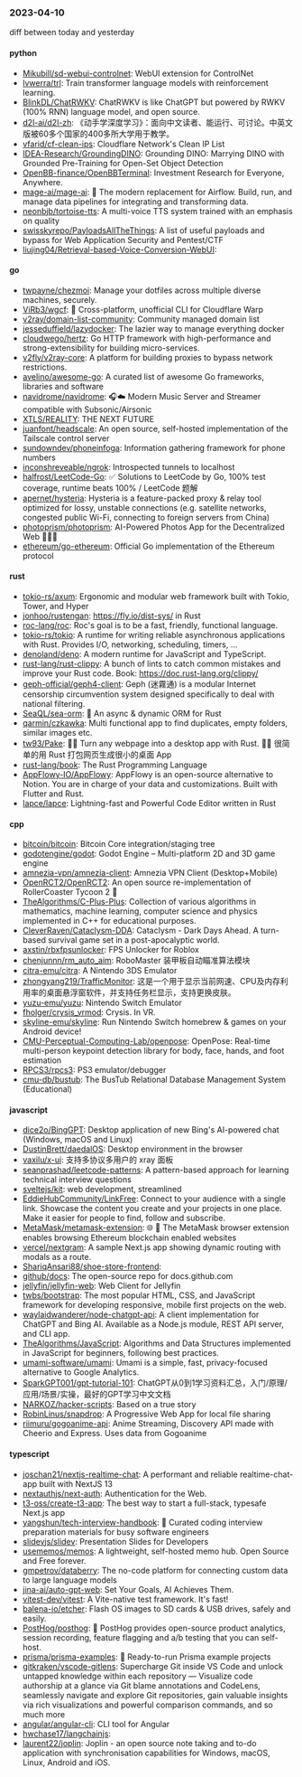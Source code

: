 ### 2023-04-10
diff between today and yesterday

#### python
* [Mikubill/sd-webui-controlnet](https://github.com/Mikubill/sd-webui-controlnet): WebUI extension for ControlNet
* [lvwerra/trl](https://github.com/lvwerra/trl): Train transformer language models with reinforcement learning.
* [BlinkDL/ChatRWKV](https://github.com/BlinkDL/ChatRWKV): ChatRWKV is like ChatGPT but powered by RWKV (100% RNN) language model, and open source.
* [d2l-ai/d2l-zh](https://github.com/d2l-ai/d2l-zh): 《动手学深度学习》：面向中文读者、能运行、可讨论。中英文版被60多个国家的400多所大学用于教学。
* [vfarid/cf-clean-ips](https://github.com/vfarid/cf-clean-ips): Cloudflare Network's Clean IP List
* [IDEA-Research/GroundingDINO](https://github.com/IDEA-Research/GroundingDINO): Grounding DINO: Marrying DINO with Grounded Pre-Training for Open-Set Object Detection
* [OpenBB-finance/OpenBBTerminal](https://github.com/OpenBB-finance/OpenBBTerminal): Investment Research for Everyone, Anywhere.
* [mage-ai/mage-ai](https://github.com/mage-ai/mage-ai): 🧙 The modern replacement for Airflow. Build, run, and manage data pipelines for integrating and transforming data.
* [neonbjb/tortoise-tts](https://github.com/neonbjb/tortoise-tts): A multi-voice TTS system trained with an emphasis on quality
* [swisskyrepo/PayloadsAllTheThings](https://github.com/swisskyrepo/PayloadsAllTheThings): A list of useful payloads and bypass for Web Application Security and Pentest/CTF
* [liujing04/Retrieval-based-Voice-Conversion-WebUI](https://github.com/liujing04/Retrieval-based-Voice-Conversion-WebUI): 

#### go
* [twpayne/chezmoi](https://github.com/twpayne/chezmoi): Manage your dotfiles across multiple diverse machines, securely.
* [ViRb3/wgcf](https://github.com/ViRb3/wgcf): 🚤 Cross-platform, unofficial CLI for Cloudflare Warp
* [v2ray/domain-list-community](https://github.com/v2ray/domain-list-community): Community managed domain list
* [jesseduffield/lazydocker](https://github.com/jesseduffield/lazydocker): The lazier way to manage everything docker
* [cloudwego/hertz](https://github.com/cloudwego/hertz): Go HTTP framework with high-performance and strong-extensibility for building micro-services.
* [v2fly/v2ray-core](https://github.com/v2fly/v2ray-core): A platform for building proxies to bypass network restrictions.
* [avelino/awesome-go](https://github.com/avelino/awesome-go): A curated list of awesome Go frameworks, libraries and software
* [navidrome/navidrome](https://github.com/navidrome/navidrome): 🎧☁️ Modern Music Server and Streamer compatible with Subsonic/Airsonic
* [XTLS/REALITY](https://github.com/XTLS/REALITY): THE NEXT FUTURE
* [juanfont/headscale](https://github.com/juanfont/headscale): An open source, self-hosted implementation of the Tailscale control server
* [sundowndev/phoneinfoga](https://github.com/sundowndev/phoneinfoga): Information gathering framework for phone numbers
* [inconshreveable/ngrok](https://github.com/inconshreveable/ngrok): Introspected tunnels to localhost
* [halfrost/LeetCode-Go](https://github.com/halfrost/LeetCode-Go): ✅ Solutions to LeetCode by Go, 100% test coverage, runtime beats 100% / LeetCode 题解
* [apernet/hysteria](https://github.com/apernet/hysteria): Hysteria is a feature-packed proxy & relay tool optimized for lossy, unstable connections (e.g. satellite networks, congested public Wi-Fi, connecting to foreign servers from China)
* [photoprism/photoprism](https://github.com/photoprism/photoprism): AI-Powered Photos App for the Decentralized Web 🌈💎✨
* [ethereum/go-ethereum](https://github.com/ethereum/go-ethereum): Official Go implementation of the Ethereum protocol

#### rust
* [tokio-rs/axum](https://github.com/tokio-rs/axum): Ergonomic and modular web framework built with Tokio, Tower, and Hyper
* [jonhoo/rustengan](https://github.com/jonhoo/rustengan): https://fly.io/dist-sys/ in Rust
* [roc-lang/roc](https://github.com/roc-lang/roc): Roc's goal is to be a fast, friendly, functional language.
* [tokio-rs/tokio](https://github.com/tokio-rs/tokio): A runtime for writing reliable asynchronous applications with Rust. Provides I/O, networking, scheduling, timers, ...
* [denoland/deno](https://github.com/denoland/deno): A modern runtime for JavaScript and TypeScript.
* [rust-lang/rust-clippy](https://github.com/rust-lang/rust-clippy): A bunch of lints to catch common mistakes and improve your Rust code. Book: https://doc.rust-lang.org/clippy/
* [geph-official/geph4-client](https://github.com/geph-official/geph4-client): Geph (迷霧通) is a modular Internet censorship circumvention system designed specifically to deal with national filtering.
* [SeaQL/sea-orm](https://github.com/SeaQL/sea-orm): 🐚 An async & dynamic ORM for Rust
* [qarmin/czkawka](https://github.com/qarmin/czkawka): Multi functional app to find duplicates, empty folders, similar images etc.
* [tw93/Pake](https://github.com/tw93/Pake): 🤱🏻 Turn any webpage into a desktop app with Rust. 🤱🏻 很简单的用 Rust 打包网页生成很小的桌面 App
* [rust-lang/book](https://github.com/rust-lang/book): The Rust Programming Language
* [AppFlowy-IO/AppFlowy](https://github.com/AppFlowy-IO/AppFlowy): AppFlowy is an open-source alternative to Notion. You are in charge of your data and customizations. Built with Flutter and Rust.
* [lapce/lapce](https://github.com/lapce/lapce): Lightning-fast and Powerful Code Editor written in Rust

#### cpp
* [bitcoin/bitcoin](https://github.com/bitcoin/bitcoin): Bitcoin Core integration/staging tree
* [godotengine/godot](https://github.com/godotengine/godot): Godot Engine – Multi-platform 2D and 3D game engine
* [amnezia-vpn/amnezia-client](https://github.com/amnezia-vpn/amnezia-client): Amnezia VPN Client (Desktop+Mobile)
* [OpenRCT2/OpenRCT2](https://github.com/OpenRCT2/OpenRCT2): An open source re-implementation of RollerCoaster Tycoon 2 🎢
* [TheAlgorithms/C-Plus-Plus](https://github.com/TheAlgorithms/C-Plus-Plus): Collection of various algorithms in mathematics, machine learning, computer science and physics implemented in C++ for educational purposes.
* [CleverRaven/Cataclysm-DDA](https://github.com/CleverRaven/Cataclysm-DDA): Cataclysm - Dark Days Ahead. A turn-based survival game set in a post-apocalyptic world.
* [axstin/rbxfpsunlocker](https://github.com/axstin/rbxfpsunlocker): FPS Unlocker for Roblox
* [chenjunnn/rm_auto_aim](https://github.com/chenjunnn/rm_auto_aim): RoboMaster 装甲板自动瞄准算法模块
* [citra-emu/citra](https://github.com/citra-emu/citra): A Nintendo 3DS Emulator
* [zhongyang219/TrafficMonitor](https://github.com/zhongyang219/TrafficMonitor): 这是一个用于显示当前网速、CPU及内存利用率的桌面悬浮窗软件，并支持任务栏显示，支持更换皮肤。
* [yuzu-emu/yuzu](https://github.com/yuzu-emu/yuzu): Nintendo Switch Emulator
* [fholger/crysis_vrmod](https://github.com/fholger/crysis_vrmod): Crysis. In VR.
* [skyline-emu/skyline](https://github.com/skyline-emu/skyline): Run Nintendo Switch homebrew & games on your Android device!
* [CMU-Perceptual-Computing-Lab/openpose](https://github.com/CMU-Perceptual-Computing-Lab/openpose): OpenPose: Real-time multi-person keypoint detection library for body, face, hands, and foot estimation
* [RPCS3/rpcs3](https://github.com/RPCS3/rpcs3): PS3 emulator/debugger
* [cmu-db/bustub](https://github.com/cmu-db/bustub): The BusTub Relational Database Management System (Educational)

#### javascript
* [dice2o/BingGPT](https://github.com/dice2o/BingGPT): Desktop application of new Bing's AI-powered chat (Windows, macOS and Linux)
* [DustinBrett/daedalOS](https://github.com/DustinBrett/daedalOS): Desktop environment in the browser
* [vaxilu/x-ui](https://github.com/vaxilu/x-ui): 支持多协议多用户的 xray 面板
* [seanprashad/leetcode-patterns](https://github.com/seanprashad/leetcode-patterns): A pattern-based approach for learning technical interview questions
* [sveltejs/kit](https://github.com/sveltejs/kit): web development, streamlined
* [EddieHubCommunity/LinkFree](https://github.com/EddieHubCommunity/LinkFree): Connect to your audience with a single link. Showcase the content you create and your projects in one place. Make it easier for people to find, follow and subscribe.
* [MetaMask/metamask-extension](https://github.com/MetaMask/metamask-extension): 🌐 🔌 The MetaMask browser extension enables browsing Ethereum blockchain enabled websites
* [vercel/nextgram](https://github.com/vercel/nextgram): A sample Next.js app showing dynamic routing with modals as a route.
* [ShariqAnsari88/shoe-store-frontend](https://github.com/ShariqAnsari88/shoe-store-frontend): 
* [github/docs](https://github.com/github/docs): The open-source repo for docs.github.com
* [jellyfin/jellyfin-web](https://github.com/jellyfin/jellyfin-web): Web Client for Jellyfin
* [twbs/bootstrap](https://github.com/twbs/bootstrap): The most popular HTML, CSS, and JavaScript framework for developing responsive, mobile first projects on the web.
* [waylaidwanderer/node-chatgpt-api](https://github.com/waylaidwanderer/node-chatgpt-api): A client implementation for ChatGPT and Bing AI. Available as a Node.js module, REST API server, and CLI app.
* [TheAlgorithms/JavaScript](https://github.com/TheAlgorithms/JavaScript): Algorithms and Data Structures implemented in JavaScript for beginners, following best practices.
* [umami-software/umami](https://github.com/umami-software/umami): Umami is a simple, fast, privacy-focused alternative to Google Analytics.
* [SparkGPT001/gpt-tutorial-101](https://github.com/SparkGPT001/gpt-tutorial-101): ChatGPT从0到1学习资料汇总，入门/原理/应用/场景/实操，最好的GPT学习中文文档
* [NARKOZ/hacker-scripts](https://github.com/NARKOZ/hacker-scripts): Based on a true story
* [RobinLinus/snapdrop](https://github.com/RobinLinus/snapdrop): A Progressive Web App for local file sharing
* [riimuru/gogoanime-api](https://github.com/riimuru/gogoanime-api): Anime Streaming, Discovery API made with Cheerio and Express. Uses data from Gogoanime

#### typescript
* [joschan21/nextjs-realtime-chat](https://github.com/joschan21/nextjs-realtime-chat): A performant and reliable realtime-chat-app built with NextJS 13
* [nextauthjs/next-auth](https://github.com/nextauthjs/next-auth): Authentication for the Web.
* [t3-oss/create-t3-app](https://github.com/t3-oss/create-t3-app): The best way to start a full-stack, typesafe Next.js app
* [yangshun/tech-interview-handbook](https://github.com/yangshun/tech-interview-handbook): 💯 Curated coding interview preparation materials for busy software engineers
* [slidevjs/slidev](https://github.com/slidevjs/slidev): Presentation Slides for Developers
* [usememos/memos](https://github.com/usememos/memos): A lightweight, self-hosted memo hub. Open Source and Free forever.
* [gmpetrov/databerry](https://github.com/gmpetrov/databerry): The no-code platform for connecting custom data to large language models
* [jina-ai/auto-gpt-web](https://github.com/jina-ai/auto-gpt-web): Set Your Goals, AI Achieves Them.
* [vitest-dev/vitest](https://github.com/vitest-dev/vitest): A Vite-native test framework. It's fast!
* [balena-io/etcher](https://github.com/balena-io/etcher): Flash OS images to SD cards & USB drives, safely and easily.
* [PostHog/posthog](https://github.com/PostHog/posthog): 🦔 PostHog provides open-source product analytics, session recording, feature flagging and a/b testing that you can self-host.
* [prisma/prisma-examples](https://github.com/prisma/prisma-examples): 🚀 Ready-to-run Prisma example projects
* [gitkraken/vscode-gitlens](https://github.com/gitkraken/vscode-gitlens): Supercharge Git inside VS Code and unlock untapped knowledge within each repository — Visualize code authorship at a glance via Git blame annotations and CodeLens, seamlessly navigate and explore Git repositories, gain valuable insights via rich visualizations and powerful comparison commands, and so much more
* [angular/angular-cli](https://github.com/angular/angular-cli): CLI tool for Angular
* [hwchase17/langchainjs](https://github.com/hwchase17/langchainjs): 
* [laurent22/joplin](https://github.com/laurent22/joplin): Joplin - an open source note taking and to-do application with synchronisation capabilities for Windows, macOS, Linux, Android and iOS.
